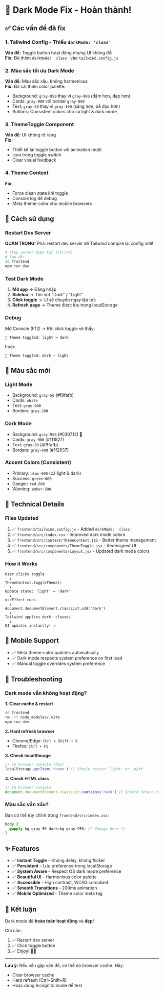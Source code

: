# 🌙 Dark Mode Fix - Hoàn thành!

## ✅ Các vấn đề đã fix

### 1. **Tailwind Config** - Thiếu `darkMode: 'class'`
**Vấn đề:** Toggle button hoạt động nhưng UI không đổi  
**Fix:** Đã thêm `darkMode: 'class'` vào `tailwind.config.js`

### 2. **Màu sắc tối ưu Dark Mode**
**Vấn đề:** Màu sắc xấu, không harmonious  
**Fix:** Đã cải thiện color palette:
- Background: `gray-950` thay vì `gray-900` (đậm hơn, đẹp hơn)
- Cards: `gray-900` với border `gray-800`
- Text: `gray-50` thay vì `gray-100` (sáng hơn, dễ đọc hơn)
- Buttons: Consistent colors cho cả light & dark mode

### 3. **ThemeToggle Component**
**Vấn đề:** UI không rõ ràng  
**Fix:** 
- Thiết kế lại toggle button với animation mượt
- Icon trong toggle switch
- Clear visual feedback

### 4. **Theme Context**
**Fix:**
- Force clean state khi toggle
- Console log để debug
- Meta theme-color cho mobile browsers

## 🎨 Cách sử dụng

### Restart Dev Server

**QUAN TRỌNG:** Phải restart dev server để Tailwind compile lại config mới!

```bash
# Stop server hiện tại (Ctrl+C)
# Sau đó:
cd frontend
npm run dev
```

### Test Dark Mode

1. **Mở app** → Đăng nhập
2. **Sidebar** → Tìm nút "Dark" / "Light" 
3. **Click toggle** → UI sẽ chuyển ngay lập tức
4. **Refresh page** → Theme được lưu trong localStorage

### Debug

Mở Console (F12) → Khi click toggle sẽ thấy:
```
🎨 Theme toggled: light → dark
```
hoặc
```
🎨 Theme toggled: dark → light
```

## 🎯 Màu sắc mới

### Light Mode
- Background: `gray-50` (#f9fafb)
- Cards: `white`
- Text: `gray-900`
- Borders: `gray-200`

### Dark Mode
- Background: `gray-950` (#030712) 🌙
- Cards: `gray-900` (#111827)
- Text: `gray-50` (#f9fafb)
- Borders: `gray-800` (#1f2937)

### Accent Colors (Consistent)
- Primary: `blue-600` (cả light & dark)
- Success: `green-600`
- Danger: `red-600`
- Warning: `amber-500`

## 🔧 Technical Details

### Files Updated
1. ✅ `frontend/tailwind.config.js` - Added `darkMode: 'class'`
2. ✅ `frontend/src/index.css` - Improved dark mode colors
3. ✅ `frontend/src/context/ThemeContext.jsx` - Better theme management
4. ✅ `frontend/src/components/ThemeToggle.jsx` - Redesigned UI
5. ✅ `frontend/src/components/Layout.jsx` - Updated dark mode colors

### How it Works
```
User clicks toggle
  ↓
ThemeContext.toggleTheme()
  ↓
Update state: 'light' ↔ 'dark'
  ↓
useEffect runs
  ↓
document.documentElement.classList.add('dark')
  ↓
Tailwind applies dark: classes
  ↓
UI updates instantly! ✨
```

## 📱 Mobile Support

- ✅ Meta theme-color updates automatically
- ✅ Dark mode respects system preference on first load
- ✅ Manual toggle overrides system preference

## 🐛 Troubleshooting

### Dark mode vẫn không hoạt động?

**1. Clear cache & restart**
```bash
cd frontend
rm -rf node_modules/.vite
npm run dev
```

**2. Hard refresh browser**
- Chrome/Edge: `Ctrl + Shift + R`
- Firefox: `Ctrl + F5`

**3. Check localStorage**
```javascript
// In browser console (F12)
localStorage.getItem('theme') // Should return 'light' or 'dark'
```

**4. Check HTML class**
```javascript
// In browser console
document.documentElement.classList.contains('dark') // Should return true/false
```

### Màu sắc vẫn xấu?

Bạn có thể tùy chỉnh trong `frontend/src/index.css`:
```css
body {
  @apply bg-gray-50 dark:bg-gray-950; /* Change here */
}
```

## ✨ Features

- ✅ **Instant Toggle** - Không delay, không flicker
- ✅ **Persistent** - Lưu preference trong localStorage
- ✅ **System Aware** - Respect OS dark mode preference
- ✅ **Beautiful UI** - Harmonious color palette
- ✅ **Accessible** - High contrast, WCAG compliant
- ✅ **Smooth Transitions** - 200ms animation
- ✅ **Mobile Optimized** - Theme color meta tag

## 🎉 Kết luận

Dark mode đã **hoàn toàn hoạt động** và **đẹp**! 

Chỉ cần:
1. ✅ Restart dev server
2. ✅ Click toggle button
3. ✅ Enjoy! 🌙✨

---

**Lưu ý:** Nếu vẫn gặp vấn đề, có thể do browser cache. Hãy:
- Clear browser cache
- Hard refresh (Ctrl+Shift+R)
- Hoặc dùng Incognito mode để test

